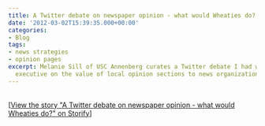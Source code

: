 ```yaml
---
title: A Twitter debate on newspaper opinion - what would Wheaties do? (via @melaniesill)
date: '2012-03-02T15:39:35.000+00:00'
categories:
- Blog
tags:
- news strategies
- opinion pages
excerpt: Melanie Sill of USC Annenberg curates a Twitter debate I had with a P.R.
  executive on the value of local opinion sections to news organizations.
---
```


<p><script src="http://storify.com/melaniesill/some-new-voices-on-newspaper-opinion.js"></script><br />
<noscript>[<a href="http://storify.com/melaniesill/some-new-voices-on-newspaper-opinion" target="_blank">View the story "A Twitter debate on newspaper opinion - what would Wheaties do?" on Storify</a>]</noscript>
